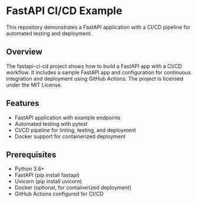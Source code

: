 # FastAPI CI/CD Example

This repository demonstrates a FastAPI application with a CI/CD pipeline for automated testing and deployment.

## Overview

The fastapi-ci-cd project shows how to build a FastAPI app with a CI/CD workflow. It includes a sample FastAPI app and configuration for continuous integration and deployment using GitHub Actions. The project is licensed under the MIT License.

## Features

- FastAPI application with example endpoints
- Automated testing with pytest
- CI/CD pipeline for linting, testing, and deployment
- Docker support for containerized deployment

## Prerequisites

- Python 3.8+
- FastAPI (pip install fastapi)
- Uvicorn (pip install uvicorn)
- Docker (optional, for containerized deployment)
- GitHub Actions configured for CI/CD
